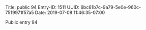 Title: public 94
Entry-ID: 1511
UUID: 6bc61b7c-9a79-5e0e-960c-7519971f57a5
Date: 2019-07-08 11:46:35-07:00

Public entry 94

